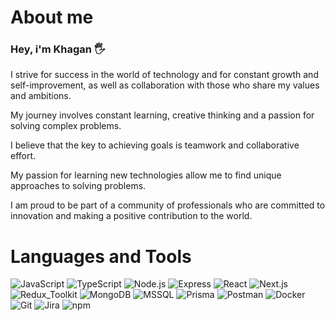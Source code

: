 # About me

### Hey, i'm Khagan 🖐️

I strive for success in the world of technology and for constant growth and self-improvement, as well as collaboration with those who share my values and ambitions.

My journey involves constant learning, creative thinking and a passion for solving complex problems.

I believe that the key to achieving goals is teamwork and collaborative effort.

My passion for learning new technologies allow me to find unique approaches to solving problems.

I am proud to be part of a community of professionals who are committed to innovation and making a positive contribution to the world.

# Languages and Tools

![JavaScript](https://img.shields.io/badge/JavaScript-yellow?style=for-the-badge&logo=javascript)
![TypeScript](https://img.shields.io/badge/TypeScript-blue?style=for-the-badge&logo=TypeScript)
![Node.js](https://img.shields.io/badge/Node.js-green?style=for-the-badge&logo=Node.js)
![Express](https://img.shields.io/badge/Express-gray?style=for-the-badge&logo=Express)
![React](https://img.shields.io/badge/React-blue?style=for-the-badge&logo=react)
![Next.js](https://img.shields.io/badge/Next.js-black?style=for-the-badge&logo=Next.js)
![Redux_Toolkit](https://img.shields.io/badge/Redux_Toolkit-purple?style=for-the-badge&logo=redux)
![MongoDB](https://img.shields.io/badge/MongoDB-green?style=for-the-badge&logo=MongoDB)
![MSSQL](https://img.shields.io/badge/MSSQL-gray?style=for-the-badge&logo=MSSQL)
![Prisma](https://img.shields.io/badge/Prisma-red?style=for-the-badge&logo=Prisma)
![Postman](https://img.shields.io/badge/Postman-orange?style=for-the-badge&logo=Postman)
![Docker](https://img.shields.io/badge/Docker-blue?style=for-the-badge&logo=Docker)
![Git](https://img.shields.io/badge/Git-red?style=for-the-badge&logo=git)
![Jira](https://img.shields.io/badge/Jira-blue?style=for-the-badge&logo=Jira)
![npm](https://img.shields.io/badge/npm-yellow?style=for-the-badge&logo=npm)
